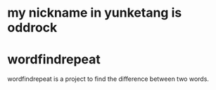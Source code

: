 # my nickname in yunketang is oddrock
# wordfindrepeat

wordfindrepeat is a project to find the difference between two words.